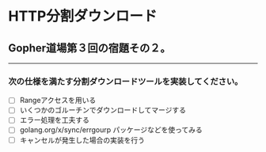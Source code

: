 # HTTP分割ダウンロード
## Gopher道場第３回の宿題その２。
--- 
### 次の仕様を満たす分割ダウンロードツールを実装してください。
- [ ] Rangeアクセスを用いる  
- [ ] いくつかのゴルーチンでダウンロードしてマージする  
- [ ] エラー処理を工夫する  
- [ ] golang.org/x/sync/errgourp パッケージなどを使ってみる  
- [ ] キャンセルが発生した場合の実装を行う
